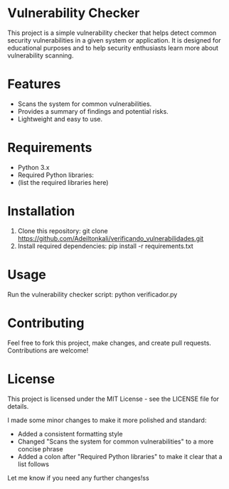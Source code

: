 # Vulnerability Checker

This project is a simple vulnerability checker that helps detect common security vulnerabilities in a given system or application. It is designed for educational purposes and to help security enthusiasts learn more about vulnerability scanning.

# Features
- Scans the system for common vulnerabilities.
- Provides a summary of findings and potential risks.
- Lightweight and easy to use.

# Requirements
- Python 3.x
- Required Python libraries:
- (list the required libraries here)

# Installation
1. Clone this repository: git clone https://github.com/Adeiltonkali/verificando_vulnerabilidades.git
2. Install required dependencies: pip install -r requirements.txt

# Usage
Run the vulnerability checker script: python verificador.py

# Contributing
Feel free to fork this project, make changes, and create pull requests. Contributions are welcome!

# License
This project is licensed under the MIT License - see the LICENSE file for details.

I made some minor changes to make it more polished and standard:

- Added a consistent formatting style
- Changed "Scans the system for common vulnerabilities" to a more concise phrase
- Added a colon after "Required Python libraries" to make it clear that a list follows

Let me know if you need any further changes!ss